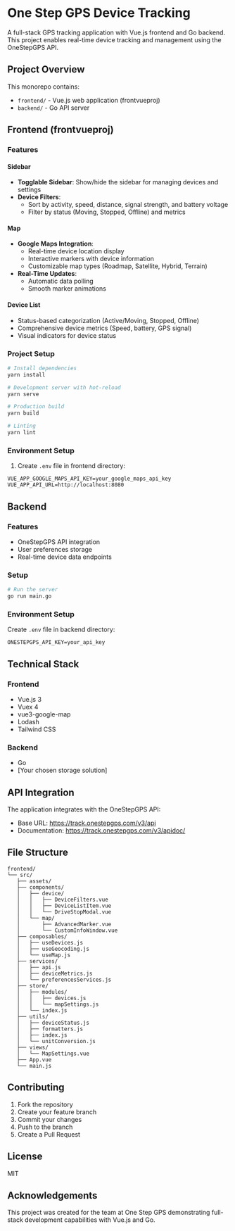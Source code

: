 
# One Step GPS Device Tracking

A full-stack GPS tracking application with Vue.js frontend and Go backend. This project enables real-time device tracking and management using the OneStepGPS API.

## Project Overview
This monorepo contains:
- `frontend/` - Vue.js web application (frontvueproj)
- `backend/` - Go API server

## Frontend (frontvueproj)

### Features
#### Sidebar
- **Togglable Sidebar**: Show/hide the sidebar for managing devices and settings
- **Device Filters**:
  - Sort by activity, speed, distance, signal strength, and battery voltage
  - Filter by status (Moving, Stopped, Offline) and metrics

#### Map
- **Google Maps Integration**:
  - Real-time device location display
  - Interactive markers with device information
  - Customizable map types (Roadmap, Satellite, Hybrid, Terrain)
- **Real-Time Updates**:
  - Automatic data polling
  - Smooth marker animations

#### Device List
- Status-based categorization (Active/Moving, Stopped, Offline)
- Comprehensive device metrics (Speed, battery, GPS signal)
- Visual indicators for device status

### Project Setup
```bash
# Install dependencies
yarn install

# Development server with hot-reload
yarn serve

# Production build
yarn build

# Linting
yarn lint
```

### Environment Setup
1. Create `.env` file in frontend directory:
```env
VUE_APP_GOOGLE_MAPS_API_KEY=your_google_maps_api_key
VUE_APP_API_URL=http://localhost:8080
```

## Backend

### Features
- OneStepGPS API integration
- User preferences storage
- Real-time device data endpoints

### Setup
```bash
# Run the server
go run main.go
```

### Environment Setup
Create `.env` file in backend directory:
```env
ONESTEPGPS_API_KEY=your_api_key
```

## Technical Stack
### Frontend
- Vue.js 3
- Vuex 4
- vue3-google-map
- Lodash
- Tailwind CSS

### Backend
- Go
- [Your chosen storage solution]

## API Integration
The application integrates with the OneStepGPS API:
- Base URL: https://track.onestepgps.com/v3/api
- Documentation: https://track.onestepgps.com/v3/apidoc/

## File Structure
```
frontend/
└── src/
   ├── assets/
   ├── components/
   │   ├── device/
   │   │   ├── DeviceFilters.vue
   │   │   ├── DeviceListItem.vue
   │   │   └── DriveStopModal.vue
   │   └── map/
   │       ├── AdvancedMarker.vue
   │       └── CustomInfoWindow.vue
   ├── composables/
   │   ├── useDevices.js
   │   ├── useGeocoding.js
   │   └── useMap.js
   ├── services/
   │   ├── api.js
   │   ├── deviceMetrics.js
   │   └── preferencesServices.js
   ├── store/
   │   ├── modules/
   │   │   ├── devices.js
   │   │   └── mapSettings.js
   │   └── index.js
   ├── utils/
   │   ├── deviceStatus.js
   │   ├── formatters.js
   │   ├── index.js
   │   └── unitConversion.js
   ├── views/
   │   └── MapSettings.vue
   ├── App.vue
   └── main.js
```

## Contributing
1. Fork the repository
2. Create your feature branch
3. Commit your changes
4. Push to the branch
5. Create a Pull Request

## License
MIT

## Acknowledgements
This project was created for the team at One Step GPS demonstrating full-stack development capabilities with Vue.js and Go.
```
